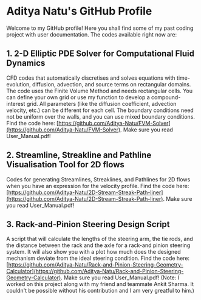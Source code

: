 # Aditya Natu's GitHub Profile

Welcome to my GitHub profile! Here you shall find some of my past coding project with user documentation. The codes available right now are:

## 1. 2-D Elliptic PDE Solver for Computational Fluid Dynamics
CFD codes that automatically discretises and solves equations with time-evolution, diffusion, advection, and source terms on rectangular domains. The code uses the Finite Volume Method and needs rectangular cells. You can define your own grid or use my function to develop a compound-interest grid. All parameters (like the diffusion coefficient, advection velocity, etc.) can be different for each cell. The boundary conditions need not be uniform over the walls, and you can use mixed boundary conditions. Find the code here: [https://github.com/Aditya-Natu/FVM-Solver](https://github.com/Aditya-Natu/FVM-Solver). Make sure you read User_Manual.pdf!

## 2. Streamline, Streakline and Pathline Visualisation Tool for 2D flows
Codes for generating Streamlines, Streaklines, and Pathlines for 2D flows when you have an expression for the velocity profile. Find the code here: [https://github.com/Aditya-Natu/2D-Stream-Streak-Path-liner](https://github.com/Aditya-Natu/2D-Stream-Streak-Path-liner). Make sure you read User_Manual.pdf!

## 3. Rack-and-Pinion Steering Design Script
A script that will calculate the lengths of the steering arm, the tie rods, and the distance between the rack and the axle for a rack-and pinion steering system. It will also show you with a plot how much does the designed mechanism deviate from the ideal steering condition. Find the code here: [https://github.com/Aditya-Natu/Rack-and-Pinion-Steering-Geometry-Calculator](https://github.com/Aditya-Natu/Rack-and-Pinion-Steering-Geometry-Calculator). Make sure you read User_Manual.pdf! (Note: I worked on this project along with my friend and teammate Ankit Sharma. It couldn't be possible without his contribution and I am very greatful to him.)

<!--
**Aditya-Natu/Aditya-Natu** is a ✨ _special_ ✨ repository because its `README.md` (this file) appears on your GitHub profile. 

Here are some ideas to get you started:

- 🔭 I’m currently working on ...
- 🌱 I’m currently learning ...
- 👯 I’m looking to collaborate on ...
- 🤔 I’m looking for help with ...
- 💬 Ask me about ...
- 📫 How to reach me: ...
- 😄 Pronouns: ...
- ⚡ Fun fact: ...
-->
